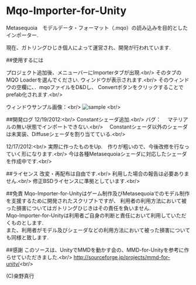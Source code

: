 Mqo-Importer-for-Unity
======================
Metasequoia　モデルデータ・フォーマット（.mqo）の読み込みを目的としたインポーター.

現在、ガトリングひじき個人によって運営され、開発が行われています.

##使用するには

プロジェクト追加後、メニューバーにImporterタブが出現.<br\/>
そのタブのMQO Loaderを選んでください.
ウィンドウが表示されます.<br\/>
そのウィンドウの空欄に、．mqoファイルをD&Dし、
Convertボタンをクリックすることでprefab化されます.<br\/>

ウィンドウサンプル画像：<br\/>
![sample](https://raw.github.com/YuhaOh/Mqo-Importer-for-Unity/master/Window_sample.jpg)
<br\/>

##開発ログ
12/19/2012:<br\/>
Constantシェーダ追加.<br\/>
バグ：
　マテリアルの無い状態でインポートできない.<br\/>
　Constantシェーダ以外のシェーダは未実装、Diffuseシェーダを割り当てている.<br\/>


12/17/2012:<br\/>
実際に作ったものをUp.　作りが粗いので、今後改修を行なっていく形になります.<br\/>
今は各種Metasequoiaシェーダに対応したシェーダを作成中です.<br\/>

##ライセンス
改変・再配布は自由です.<br\/>
利用した場合の報告は必要ありません.<br\/>
修正BSDライセンスに準拠としています.<br\/>

##免責
Mqo-Importer-for-Unityはゲーム制作及びMetasequoiaでのモデル制作を支援するために開発されたスクリプトですが、
利用者の利用方法において被った損害についてはガトリングひじきはその責任を負いません.<br>
Mqo-Importer-for-Unityは利用者ご自身の判断と責任において利用していただくものとします.<br>
また、利用者がモデル及びシェーダなどの利用方法において被った損害についても同様と致します.<br>

##感謝
このソースは、UnityでMMDを動かす会の、MMD-for-Unityを参考に作らせていただきました.<br\/>
http://sourceforge.jp/projects/mmd-for-unity/<br\/>

(C)桒野真行
